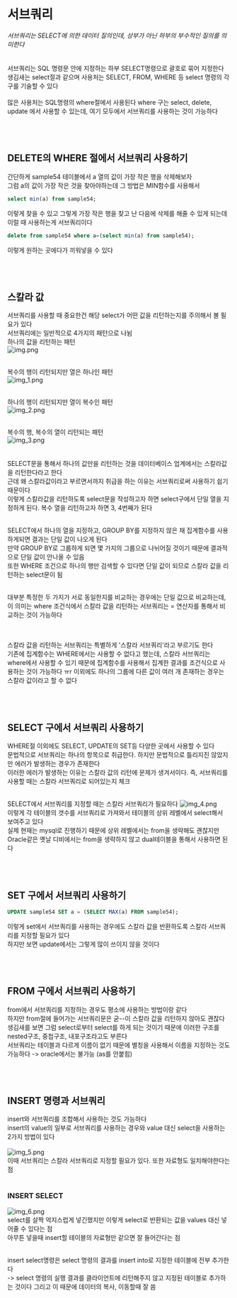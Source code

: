 # 서브쿼리
_서브쿼리는 SELECT에 의한 데이터 질의인데, 상부가 아닌 하부의 부수적인 질의를 의미한다 <br>_
<br>
<br>
서브쿼리는 SQL 명령문 안에 지정하는 하부 SELECT명령으로 괄호로 묶어 지정한다 <br>
생김새는 select절과 같으며 사용처는 SELECT, FROM, WHERE 등 select 명령의 각 구를 기술할 수 있다 <br>
<br>
많은 사용처는 SQL명령의 where절에서 사용된다 where 구는 select, delete, update 에서 사용할 수 있는데, 여기 모두에서 서브쿼리를 사용하는 것이 가능하다 <br>
<br><br><br>


## DELETE의 WHERE 절에서 서브쿼리 사용하기
간단하게 sample54 테이블에서 a 열의 값이 가장 작은 행을 삭제해보자 <br>
그럼 a의 값이 가장 작은 것을 찾아야하는데 그 방법은 MIN함수를 사용해서 <br>
```sql
select min(a) from sample54;
```
이렇게 찾을 수 있고 
그렇게 가장 작은 행을 찾고 난 다음에 삭제를 해줄 수 있게 되는데 <br>
이럴 때 사용하는게 서브쿼리이다 <br>
```sql
delete from sample54 where a=(select min(a) from sample54);
```
이렇게 원하는 곳에다가 끼워넣을 수 있다 <br>
<br><br><br>


## 스칼라 값
서브쿼리를 사용할 때 중요한건 해당 select가 어떤 값을 리턴하는지를 주의해서 볼 필요가 있다 <br>
서브쿼리에는 일반적으로 4가지의 패턴으로 나뉨 <br>
하나의 값을 리턴하는 패턴 <br>
![img.png](images/20-1.png) <br><br>

복수의 행이 리턴되지만 열은 하나인 패턴 <br>
![img_1.png](images/20-2.png) <br><br>

하나의 행이 리턴되지만 열이 복수인 패턴 <br>
![img_2.png](images/20-3.png) <br><br>

복수의 행, 복수의 열이 리턴되는 패턴 <br>
![img_3.png](images/20-4.png) <br><br>
<br>
SELECT문을 통해서 하나의 값만을 리턴하는 것을 데이터베이스 업계에서는 스칼라값을 리턴한다라고 한다 <br>
근데 왜 스칼라값이라고 부르면서까지 취급을 하는 이유는 서브쿼리로써 사용하기 쉽기 때문이다 <br>
이렇게 스칼라값을 리턴하도록 select문을 작성하고자 하면 select구에서 단일 열을 지정하게 된다. 복수 열을 리턴하고자 하면 3, 4번째가 된다 <br>
<br>

SELECT에서 하나의 열을 지정하고, GROUP BY를 지정하지 않은 채 집계함수를 사용하게되면 결과는 단일 값이 나오게 된다 <br>
만약 GROUP BY로 그룹하게 되면 몇 가지의 그룹으로 나뉘어질 것이기 때문에 결과적으로 단일 값이 안나올 수 있음 <br>
또한 WHERE 조건으로 하나의 행만 검색할 수 있다면 단일 값이 되므로 스칼라 값을 리턴하는 select문이 됨 <br>
<br>

대부분 특정한 두 가지가 서로 동일한지를 비교하는 경우에는 단일 값으로 비교하는데, <br>
이 의미는 where 조건식에서 스칼라 값을 리턴하는 서브쿼리는 = 연산자를 통해서 비교하는 것이 가능하다 <br>
<br><br>

스칼라 값을 리턴하는 서브쿼리는 특별하게 '스칼라 서브쿼리'라고 부르기도 한다 <br>
기존에 집계함수는 WHERE에서는 사용할 수 없다고 했는데, 스칼라 서브쿼리는 where에서 사용할 수 있기 때문에 집계함수를 사용해서 집계한 결과를 조건식으로 사용하는 것이 가능하다 ㅠr
이외에도 하나의 그룹에 다른 값이 여러 개 존재하는 경우는 스칼라 값이라고 할 수 없다 <br>
<br><br><br>


## SELECT 구에서 서브쿼리 사용하기 
WHERE절 이외에도 SELECT, UPDATE의 SET등 다양한 곳에서 사용할 수 있다 <br>
문법적으로 서브쿼리는 하나의 항목으로 취급한다. 하지만 문법적으로 틀리지진 않았지만 에러가 발생하는 경우가 존재한다 <br>
이러한 에러가 발생하는 이유는 스칼라 값의 리턴에 문제가 생겨서이다. 즉, 서브쿼리를 사용할 때는 스칼라 서브쿼리로 되어있는지 체크 <br>
<br>

SELECT에서 서브쿼리를 지정할 때는 스칼라 서브쿼리가 필요하다
![img_4.png](images/20-5.png) <br>
이렇게 각 테이블의 갯수를 서브쿼리로 가져와서 테이블의 상위 레벨에서 select해서 보여주고 있다 <br>
실제 현재는 mysql로 진행하기 때문에 상위 레벨에서는 from을 생략해도 괜찮지만 <br>
Oracle같은 옛날 디비에서는 from을 생략하지 않고 dual테이블을 통해서 사용하면 된다 <br>
<br><br><br>


## SET 구에서 서브쿼리 사용하기
```sql
UPDATE sample54 SET a = (SELECT MAX(a) FROM sample54);
```
이렇게 set에서 서브쿼리를 사용하는 경우에도 스칼라 값을 반환하도록 스칼라 서브쿼리를 지정할 필요가 있다 <br>
하지만 보면 update에서는 그렇게 많이 쓰이지 않을 것이다 <br>
<br><br><br>


## FROM 구에서 서브쿼리 사용하기 
from에서 서브쿼리를 지정하는 경우도 평소에 사용하는 방법이랑 같다 <br>
하지만 from절에 들어가는 서브쿼리문은 굳--이 스칼라 값을 리턴하지 않아도 괜찮다 <br>
생김새를 보면 그럼 select로부터 select를 하게 되는 것이기 때문에 이러한 구조를 nested구조, 중첩구조, 내포구조라고도 부른다 <br>
서브쿼리는 테이블과 다르게 이름이 없기 때문에 별칭을 사용해서 이름을 지정하는 것도 가능하다 -> oracle에서는 불가능 (as를 안붙힘) <br>
<br><br><br>


## INSERT 명령과 서브쿼리
insert와 서브쿼리를 조합해서 사용하는 것도 가능하다 <br>
insert의 value의 일부로 서브쿼리를 사용하는 경우와 value 대신 select을 사용하는 2가지 방법이 있다 <br>
<br>
![img_5.png](images/20-6.png)<br>
이때 서브쿼리는 스칼라 서브쿼리로 지정할 필요가 있다. 또한 자료형도 일치해야한다는 점 <br>
<br>

### INSERT SELECT
![img_6.png](images/20-7.png) <br>
select를 살짝 억지스럽게 넣긴했지만 이렇게 select로 반환되는 값을 values 대신 넣어줄 수 있다는 점 <br>
아무튼 넣을때 insert할 테이블의 자료형만 같으면 잘 들어간다는 점 <br>
<br>

insert select명령은 select 명령의 결과를 insert into로 지정한 테이블에 전부 추가한다 <br>
-> select 명령의 실행 결과를 클라이언트에 리턴해주지 않고 지정된 테이블로 추가하는 것이다 그리고 이 때문에 데이터의 복사, 이동할때 잘 씀 <br>
<br><br><br>

<br><br><br><br><br><br><br><br><br><br>